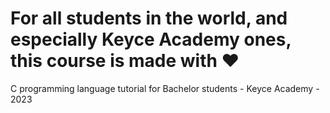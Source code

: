 # For all students in the world, and especially Keyce Academy ones, this course is made with :heart:

C programming language tutorial for Bachelor students - Keyce Academy - 2023
